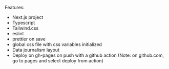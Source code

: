 Features:

- Next.js project
- Typescript
- Tailwind.css
- eslint
- prettier on save
- global css file with css variables initialized
- Data journalism layout
- Deploy on gh-pages on push with a github action (Note: on github.com, go to pages and select deploy from action)
